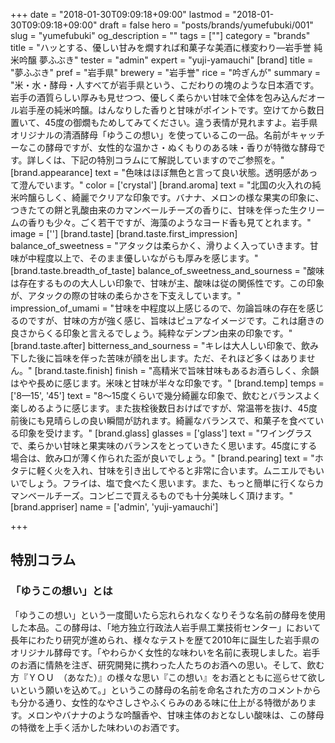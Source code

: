 +++
date = "2018-01-30T09:09:18+09:00"
lastmod = "2018-01-30T09:09:18+09:00"
draft = false
hero = "posts/brands/yumefubuki/001"
slug = "yumefubuki"
og_description = ""
tags = [""]
category = "brands"
title = "ハッとする、優しい甘みを燗すれば和菓子な美酒に様変わり—岩手誉 純米吟醸 夢ふぶき"
tester = "admin"
expert = "yuji-yamauchi"
[brand]
  title = "夢ふぶき"
  pref = "岩手県"
  brewery = "岩手誉"
  rice = "吟ぎんが"
  summary = "米・水・酵母・人すべてが岩手県という、こだわりの塊のような日本酒です。岩手の酒質らしい厚みも見せつつ、優しく柔らかい甘味で全体を包み込んだオール岩手産の純米吟醸。はんなりした香りと甘味がポイントです。空けてから数日置いて、45度の御燗もためしてみてください。違う表情が見れますよ。岩手県オリジナルの清酒酵母「ゆうこの想い」を使っているこの一品。名前がキャッチーなこの酵母ですが、女性的な温かさ・ぬくもりのある味・香りが特徴な酵母です。詳しくは、下記の特別コラムにて解説していますのでご参照を。"
  [brand.appearance]
    text = "色味はほぼ無色と言って良い状態。透明感があって澄んでいます。"
    color = ['crystal']
  [brand.aroma]
    text = "北国の火入れの純米吟醸らしく、綺麗でクリアな印象です。バナナ、メロンの様な果実の印象に、つきたての餅と乳酸由来のカマンベールチーズの香りに、甘味を伴った生クリームの香りも少々。ごく若干ですが、海藻のようなヨード香も見てとれます。"
    image = ['']
  [brand.taste]
    [brand.taste.first_impression]
      balance_of_sweetness = "アタックは柔らかく、滑りよく入っていきます。甘味が中程度以上で、そのまま優しいながらも厚みを感じます。"
    [brand.taste.breadth_of_taste]
      balance_of_sweetness_and_sourness = "酸味は存在するものの大人しい印象で、甘味が主、酸味は従の関係性です。この印象が、アタックの際の甘味の柔らかさを下支えしています。"
      impression_of_umami = "甘味を中程度以上感じるので、勿論旨味の存在を感じるのですが、甘味の方が強く感じ、旨味はピュアなイメージです。これは磨きの良さからくる印象と言えるでしょう。純粋なデンプン由来の印象です。"
    [brand.taste.after]
      bitterness_and_sourness = "キレは大人しい印象で、飲み下した後に旨味を伴った苦味が顔を出します。ただ、それほど多くはありません。"
    [brand.taste.finish]
      finish = "高精米で旨味甘味もあるお酒らしく、余韻はやや長めに感じます。米味と甘味が半々な印象です。"
  [brand.temp]
    temps = ['8—15', '45']
    text = "8〜15度くらいで幾分綺麗な印象で、飲むとバランスよく楽しめるように感じます。また抜栓後数日おけばですが、常温帯を抜け、45度前後にも見晴らしの良い瞬間が訪れます。綺麗なバランスで、和菓子を食べている印象を受けます。"
  [brand.glass]
    glasses = ['glass']
    text = "ワイングラスで、柔らかい甘味と果実味のバランスをとっていきたく思います。45度にする場合は、飲み口が薄く作られた盃が良いでしょう。"
  [brand.pearing]
    text = "ホタテに軽く火を入れ、甘味を引き出してやると非常に合います。ムニエルでもいいでしょう。フライは、塩で食べたく思います。また、もっと簡単に行くならカマンベールチーズ。コンビニで買えるものでも十分美味しく頂けます。"
  [brand.appriser]
    name = ['admin', 'yuji-yamauchi']

+++

## 特別コラム
### 「ゆうこの想い」とは
「ゆうこの想い」という一度聞いたら忘れられなくなりそうな名前の酵母を使用した本品。この酵母は、「地方独立行政法人岩手県工業技術センター」において長年にわたり研究が進められ、様々なテストを歴て2010年に誕生した岩手県のオリジナル酵母です。「やわらかく女性的な味わいを名前に表現しました。岩手のお酒に情熱を注ぎ、研究開発に携わった人たちのお酒への思い。そして、飲む方『ＹＯＵ　（あなた）』の様々な思い『この想い』をお酒とともに巡らせて欲しいという願いを込めて。」というこの酵母の名前を命名された方のコメントからも分かる通り、女性的なやさしさやふくらみのある味に仕上がる特徴があります。メロンやバナナのような吟醸香や、甘味主体のおとなしい酸味は、この酵母の特徴を上手く活かした味わいのお酒です。